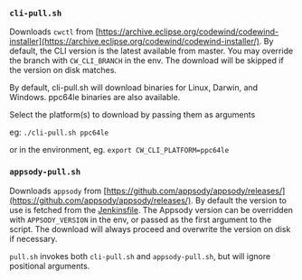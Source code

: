 ### `cli-pull.sh`

Downloads `cwctl` from [https://archive.eclipse.org/codewind/codewind-installer](https://archive.eclipse.org/codewind/codewind-installer/).
By default, the CLI version is the latest available from master.
You may override the branch with `CW_CLI_BRANCH` in the env.
The download will be skipped if the version on disk matches.

By default, cli-pull.sh will download binaries for Linux, Darwin, and Windows. ppc64le binaries are also available.

Select the platform(s) to download by passing them as arguments

eg: `./cli-pull.sh ppc64le`

or in the environment, eg.
`export CW_CLI_PLATFORM=ppc64le`

### `appsody-pull.sh`

Downloads `appsody` from [https://github.com/appsody/appsody/releases/](https://github.com/appsody/appsody/releases/).
By default the version to use is fetched from the [Jenkinsfile](https://github.com/eclipse/codewind-vscode/blob/master/Jenkinsfile#L42).
The Appsody version can be overridden with `APPSODY_VERSION` in the env, or passed as the first argument to the script.
The download will always proceed and overwrite the version on disk if necessary.

`pull.sh` invokes both `cli-pull.sh` and `appsody-pull.sh`, but will ignore positional arguments.

